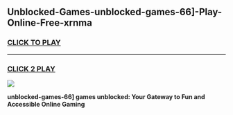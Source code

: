 
## Unblocked-Games-unblocked-games-66]-Play-Online-Free-xrnma
<h3>
<a href="https://premium76.site?title=unblocked-games-66]&ref=26A">CLICK TO PLAY</a></h3>
<hr>

<h3>
<a href="https://premium76.site?title=unblocked-games-66]&ref=26A">CLICK 2 PLAY</a>
  
</h3>

<a href="https://premium76.site?title=unblocked-games-66]&ref=26A"><img src="https://clearcache.store/games.png"></a>


**unblocked-games-66] games unblocked: Your Gateway to Fun and Accessible Online Gaming**
